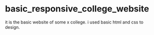 # basic_responsive_college_website
it is the basic website of some x college. i used basic html and css to design.
